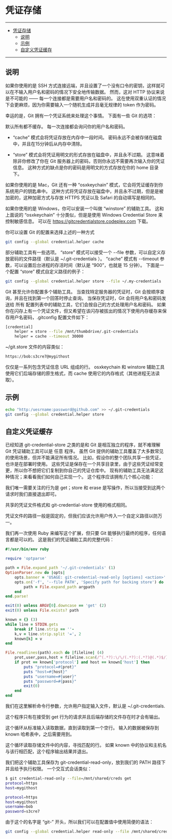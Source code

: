 # 凭证存储

------

- [凭证存储](#%e5%87%ad%e8%af%81%e5%ad%98%e5%82%a8)
  - [说明](#%e8%af%b4%e6%98%8e)
  - [示例](#%e7%a4%ba%e4%be%8b)
  - [自定义凭证缓存](#%e8%87%aa%e5%ae%9a%e4%b9%89%e5%87%ad%e8%af%81%e7%bc%93%e5%ad%98)

------

## 说明

如果你使用的是 SSH 方式连接远端，并且设置了一个没有口令的密钥，这样就可以在不输入用户名和密码的情况下安全地传输数据。 然而，这对 HTTP 协议来说是不可能的 —— 每一个连接都是需要用户名和密码的。 这在使用双重认证的情况下会更麻烦，因为你需要输入一个随机生成并且毫无规律的 token 作为密码。

幸运的是，Git 拥有一个凭证系统来处理这个事情。 下面有一些 Git 的选项：

默认所有都不缓存。 每一次连接都会询问你的用户名和密码。

- “cache” 模式会将凭证存放在内存中一段时间。 密码永远不会被存储在磁盘中，并且在15分钟后从内存中清除。

- “store” 模式会将凭证用明文的形式存放在磁盘中，并且永不过期。 这意味着除非你修改了你在 Git 服务器上的密码，否则你永远不需要再次输入你的凭证信息。 这种方式的缺点是你的密码是用明文的方式存放在你的 home 目录下。

如果你使用的是 Mac，Git 还有一种 “osxkeychain” 模式，它会将凭证缓存到你系统用户的钥匙串中。 这种方式将凭证存放在磁盘中，并且永不过期，但是是被加密的，这种加密方式与存放 HTTPS 凭证以及 Safari 的自动填写是相同的。

如果你使用的是 Windows，你可以安装一个叫做 “winstore” 的辅助工具。 这和上面说的 “osxkeychain” 十分类似，但是是使用 Windows Credential Store 来控制敏感信息。 可以在 https://gitcredentialstore.codeplex.com 下载。

你可以设置 Git 的配置来选择上述的一种方式

``` sh
git config --global credential.helper cache
```

部分辅助工具有一些选项。 “store” 模式可以接受一个 --file <path> 参数，可以自定义存放密码的文件路径（默认是 ~/.git-credentials ）。 “cache” 模式有 --timeout <seconds> 参数，可以设置后台进程的存活时间（默认是 “900”，也就是 15 分钟）。 下面是一个配置 “store” 模式自定义路径的例子：

``` sh
git config --global credential.helper store --file ~/.my-credentials
```

Git 甚至允许你配置多个辅助工具。 当查找特定服务器的凭证时，Git 会按顺序查询，并且在找到第一个回答时停止查询。 当保存凭证时，Git 会将用户名和密码发送给 所有 配置列表中的辅助工具，它们会按自己的方式处理用户名和密码。 如果你在闪存上有一个凭证文件，但又希望在该闪存被拔出的情况下使用内存缓存来保存用户名密码，.gitconfig 配置文件如下：

``` sh
[credential]
    helper = store --file /mnt/thumbdrive/.git-credentials
    helper = cache --timeout 30000
```

~/git.store 文件的内容类似：

``` sh
https://bob:s3cre7@mygithost
```

仅仅是一系列包含凭证信息 URL 组成的行。 osxkeychain 和 winstore 辅助工具使用它们后端存储的原生格式，而 cache 使用它的内存格式（其他进程无法读取）。

## 示例

``` sh
echo "http:/uesrname:password@github.com" >> ~/.git-credentials
git config --global credential.helper store
```

## 自定义凭证缓存

已经知道 git-credential-store 之类的是和 Git 是相互独立的程序，就不难理解 Git 凭证辅助工具可以是 任意 程序。 虽然 Git 提供的辅助工具覆盖了大多数常见的使用场景，但并不能满足所有情况。 比如，假设你的整个团队共享一些凭证，也许是在部署时使用。 这些凭证是保存在一个共享目录里，由于这些凭证经常变更，所以你不想把它们复制到你自己的凭证仓库中。 现有的辅助工具无法满足这种情况；来看看我们如何自己实现一个。 这个程序应该拥有几个核心功能：

我们唯一需要关注的行为是 get；store 和 erase 是写操作，所以当接受到这两个请求时我们直接退出即可。

共享的凭证文件格式和 git-credential-store 使用的格式相同。

凭证文件的路径一般是固定的，但我们应该允许用户传入一个自定义路径以防万一。

我们再一次使用 Ruby 来编写这个扩展，但只要 Git 能够执行最终的程序，任何语言都是可以的。 这是我们的凭证辅助工具的完整代码：

``` ruby
#!/usr/bin/env ruby

require 'optparse'

path = File.expand_path '~/.git-credentials' (1)
OptionParser.new do |opts|
    opts.banner = 'USAGE: git-credential-read-only [options] <action>'
    opts.on('-f', '--file PATH', 'Specify path for backing store') do |argpath|
        path = File.expand_path argpath
    end
end.parse!

exit(0) unless ARGV[0].downcase == 'get' (2)
exit(0) unless File.exists? path

known = {} (3)
while line = STDIN.gets
    break if line.strip == ''- 
    k,v = line.strip.split '=', 2
    known[k] = v
end

File.readlines(path).each do |fileline| (4)
    prot,user,pass,host = fileline.scan(/^(.*?):\/\/(.*?):(.*?)@(.*)$/).first
    if prot == known['protocol'] and host == known['host'] then
        puts "protocol=#{prot}"
        puts "host=#{host}"
        puts "username=#{user}"
        puts "password=#{pass}"
        exit(0)
    end
end
```

我们在这里解析命令行参数，允许用户指定输入文件，默认是 ~/.git-credentials.

这个程序只有在接受到 get 行为的请求并且后端存储的文件存在时才会有输出。

这个循环从标准输入读取数据，直到读取到第一个空行。 输入的数据被保存到 known 哈希表中，之后需要用到。

这个循环读取存储文件中的内容，寻找匹配的行。 如果 known 中的协议和主机名与该行相匹配，这个程序输出结果并退出。

我们把这个辅助工具保存为 git-credential-read-only，放到我们的 PATH 路径下并且给予执行权限。 一个交互式会话类似：

``` sh
$ git credential-read-only --file=/mnt/shared/creds get
protocol=https
host=mygithost

protocol=https
host=mygithost
username=bob
password=s3cre7
```

由于这个的名字是 “git-” 开头，所以我们可以在配置值中使用简便的语法：

``` sh
git config --global credential.helper read-only --file /mnt/shared/creds
```
